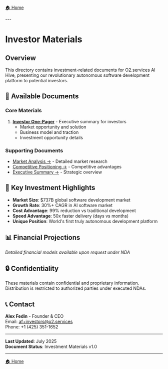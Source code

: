 [🏠 Home](../../README.md)

<link rel="stylesheet" href="../../assets/css/styles.css">
---

# Investor Materials

## Overview

This directory contains investment-related documents for O2.services AI Hive, presenting our revolutionary autonomous software development platform to potential investors.

## 📄 Available Documents

### Core Materials
1. **[Investor One-Pager](investor-one-pager.md)** - Executive summary for investors
   - Market opportunity and solution
   - Business model and traction
   - Investment opportunity details

### Supporting Documents
- [Market Analysis →](../market-analysis/index.md) - Detailed market research
- [Competitive Positioning →](../competitive-positioning/index.md) - Competitive advantages
- [Executive Summary →](../competitive-positioning/00-executive-summary.md) - Strategic overview

## 🎯 Key Investment Highlights

- **Market Size**: $737B global software development market
- **Growth Rate**: 30%+ CAGR in AI software market
- **Cost Advantage**: 99% reduction vs traditional development
- **Speed Advantage**: 50x faster delivery (days vs months)
- **Unique Position**: World's first truly autonomous development platform

## 📊 Financial Projections

*Detailed financial models available upon request under NDA*

## 🔒 Confidentiality

These materials contain confidential and proprietary information. Distribution is restricted to authorized parties under executed NDAs.

## 📞 Contact

**Alex Fedin** - Founder & CEO<br/>
Email: af+investors@o2.services<br/>
Phone: +1 (425) 351-1652

---

**Last Updated**: July 2025<br/>
**Document Status**: Investment Materials v1.0

---

[🏠 Home](../../README.md)
